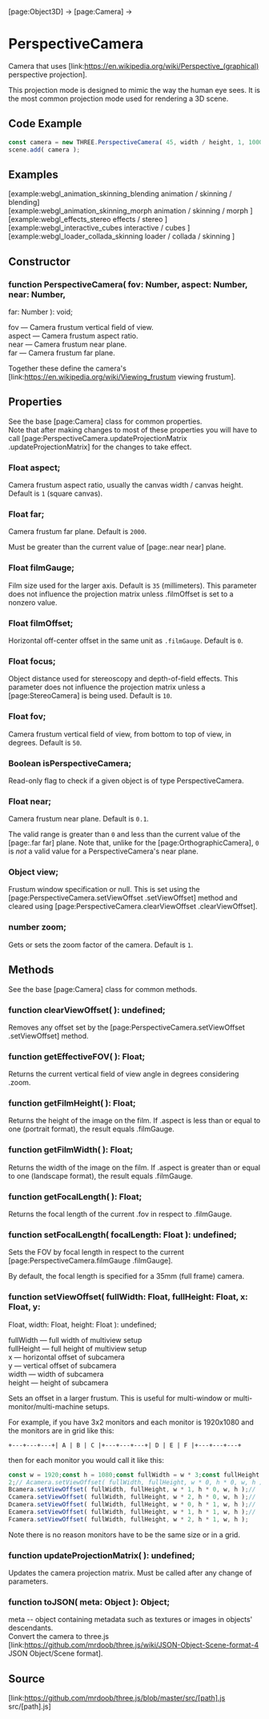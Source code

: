 [page:Object3D] → [page:Camera] →

# PerspectiveCamera

Camera that uses [link:https://en.wikipedia.org/wiki/Perspective_(graphical)
perspective projection].  
  
This projection mode is designed to mimic the way the human eye sees. It is
the most common projection mode used for rendering a 3D scene.

## Code Example

  
```ts  
const camera = new THREE.PerspectiveCamera( 45, width / height, 1, 1000 );
scene.add( camera );  
```  

## Examples

[example:webgl_animation_skinning_blending animation / skinning / blending]  
[example:webgl_animation_skinning_morph animation / skinning / morph ]  
[example:webgl_effects_stereo effects / stereo ]  
[example:webgl_interactive_cubes interactive / cubes ]  
[example:webgl_loader_collada_skinning loader / collada / skinning ]

## Constructor

###  function PerspectiveCamera( fov: Number, aspect: Number, near: Number,
far: Number ): void;

fov — Camera frustum vertical field of view.  
aspect — Camera frustum aspect ratio.  
near — Camera frustum near plane.  
far — Camera frustum far plane.  
  
Together these define the camera's
[link:https://en.wikipedia.org/wiki/Viewing_frustum viewing frustum].

## Properties

See the base [page:Camera] class for common properties.  
Note that after making changes to most of these properties you will have to
call [page:PerspectiveCamera.updateProjectionMatrix .updateProjectionMatrix]
for the changes to take effect.

###  Float aspect;

Camera frustum aspect ratio, usually the canvas width / canvas height. Default
is `1` (square canvas).

###  Float far;

Camera frustum far plane. Default is `2000`.  
  
Must be greater than the current value of [page:.near near] plane.

###  Float filmGauge;

Film size used for the larger axis. Default is `35` (millimeters). This
parameter does not influence the projection matrix unless .filmOffset is set
to a nonzero value.

###  Float filmOffset;

Horizontal off-center offset in the same unit as `.filmGauge`. Default is `0`.

###  Float focus;

Object distance used for stereoscopy and depth-of-field effects. This
parameter does not influence the projection matrix unless a
[page:StereoCamera] is being used. Default is `10`.

###  Float fov;

Camera frustum vertical field of view, from bottom to top of view, in degrees.
Default is `50`.

###  Boolean isPerspectiveCamera;

Read-only flag to check if a given object is of type PerspectiveCamera.

###  Float near;

Camera frustum near plane. Default is `0.1`.  
  
The valid range is greater than `0` and less than the current value of the
[page:.far far] plane. Note that, unlike for the [page:OrthographicCamera],
`0` is _not_ a valid value for a PerspectiveCamera's near plane.

###  Object view;

Frustum window specification or null. This is set using the
[page:PerspectiveCamera.setViewOffset .setViewOffset] method and cleared using
[page:PerspectiveCamera.clearViewOffset .clearViewOffset].

###  number zoom;

Gets or sets the zoom factor of the camera. Default is `1`.

## Methods

See the base [page:Camera] class for common methods.

###  function clearViewOffset( ): undefined;

Removes any offset set by the [page:PerspectiveCamera.setViewOffset
.setViewOffset] method.

###  function getEffectiveFOV( ): Float;

Returns the current vertical field of view angle in degrees considering .zoom.

###  function getFilmHeight( ): Float;

Returns the height of the image on the film. If .aspect is less than or equal
to one (portrait format), the result equals .filmGauge.

###  function getFilmWidth( ): Float;

Returns the width of the image on the film. If .aspect is greater than or
equal to one (landscape format), the result equals .filmGauge.

###  function getFocalLength( ): Float;

Returns the focal length of the current .fov in respect to .filmGauge.

###  function setFocalLength( focalLength: Float ): undefined;

Sets the FOV by focal length in respect to the current
[page:PerspectiveCamera.filmGauge .filmGauge].  
  
By default, the focal length is specified for a 35mm (full frame) camera.

###  function setViewOffset( fullWidth: Float, fullHeight: Float, x: Float, y:
Float, width: Float, height: Float ): undefined;

fullWidth — full width of multiview setup  
fullHeight — full height of multiview setup  
x — horizontal offset of subcamera  
y — vertical offset of subcamera  
width — width of subcamera  
height — height of subcamera

Sets an offset in a larger frustum. This is useful for multi-window or multi-
monitor/multi-machine setups.

For example, if you have 3x2 monitors and each monitor is 1920x1080 and the
monitors are in grid like this:  

    
    
    +---+---+---+| A | B | C |+---+---+---+| D | E | F |+---+---+---+

then for each monitor you would call it like this:  
  
```ts  
const w = 1920;const h = 1080;const fullWidth = w * 3;const fullHeight = h *
2;// Acamera.setViewOffset( fullWidth, fullHeight, w * 0, h * 0, w, h );//
Bcamera.setViewOffset( fullWidth, fullHeight, w * 1, h * 0, w, h );//
Ccamera.setViewOffset( fullWidth, fullHeight, w * 2, h * 0, w, h );//
Dcamera.setViewOffset( fullWidth, fullHeight, w * 0, h * 1, w, h );//
Ecamera.setViewOffset( fullWidth, fullHeight, w * 1, h * 1, w, h );//
Fcamera.setViewOffset( fullWidth, fullHeight, w * 2, h * 1, w, h );  
```  

Note there is no reason monitors have to be the same size or in a grid.

###  function updateProjectionMatrix( ): undefined;

Updates the camera projection matrix. Must be called after any change of
parameters.

###  function toJSON( meta: Object ): Object;

meta -- object containing metadata such as textures or images in objects'
descendants.  
Convert the camera to three.js
[link:https://github.com/mrdoob/three.js/wiki/JSON-Object-Scene-format-4 JSON
Object/Scene format].

## Source

[link:https://github.com/mrdoob/three.js/blob/master/src/[path].js
src/[path].js]

